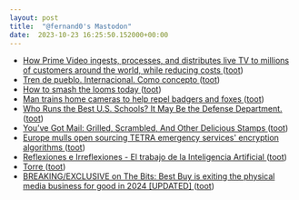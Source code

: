 ```yaml
---
layout: post
title:  "@fernand0's Mastodon"
date:  2023-10-23 16:25:50.152000+00:00
---
```

*  [How Prime Video ingests, processes, and distributes live TV to millions of customers around the world, while reducing costs ](https://www.primevideotech.com/video-streaming/how-prime-video-ingests-processes-and-distributes-live-tv-to-millions-of-customers-around-the-world-while-reducing-cost) ([toot](https://mastodon.social/@fernand0/111285262755368430))
*  [Tren de pueblo. Internacional. Como concepto ](https://mastodon.social/@fernand0/111285176252067854) ([toot](https://mastodon.social/@fernand0/111285176252067854))
*  [How to smash the looms today ](https://www.stltoday.com/how-to-smash-the-looms-today/article_81bdc24b-fa0f-5128-a36d-d6a19e26069d.htm) ([toot](https://mastodon.social/@fernand0/111285025407776650))
*  [Man trains home cameras to help repel badgers and foxes ](https://www.bbc.com/news/technology-6705317) ([toot](https://mastodon.social/@fernand0/111284749503870931))
*  [Who Runs the Best U.S. Schools? It May Be the Defense Department. ](https://www.nytimes.com/2023/10/10/us/schools-pandemic-defense-department.htm) ([toot](https://mastodon.social/@fernand0/111284493764055918))
*  [You’ve Got Mail: Grilled, Scrambled, And Other Delicious Stamps ](https://hackaday.com/2023/10/19/youve-got-mail-grilled-scrambled-and-other-delicious-stamps) ([toot](https://mastodon.social/@fernand0/111284344286114257))
*  [Europe mulls open sourcing TETRA emergency services' encryption algorithms ](https://www.theregister.com/2023/10/12/etsi_tetra_open_source) ([toot](https://mastodon.social/@fernand0/111284113356488437))
*  [
         Reflexiones e Irreflexiones - El trabajo de la Inteligencia Artificial
       ](http://fernand0.blogalia.com//historias/7877) ([toot](https://mastodon.social/@fernand0/111284066512860359))
*  [Torre ](https://www.flickr.com/photos/fernand0/53266227547) ([toot](https://mastodon.social/@fernand0/111284005515103537))
*  [BREAKING/EXCLUSIVE on The Bits: Best Buy is exiting the physical media business for good in 2024 [UPDATED] ](https://thedigitalbits.com/columns/my-two-cents/101223-110) ([toot](https://mastodon.social/@fernand0/111283785980933677))
